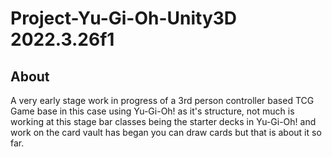 # Project-Yu-Gi-Oh-Unity3D 2022.3.26f1
## About
A very early stage work in progress of a 3rd person controller based TCG Game base in this case using Yu-Gi-Oh! as it's structure, not much is working at this stage bar classes being the starter decks in Yu-Gi-Oh! and work on the card vault has began you can draw cards but that is about it so far.
